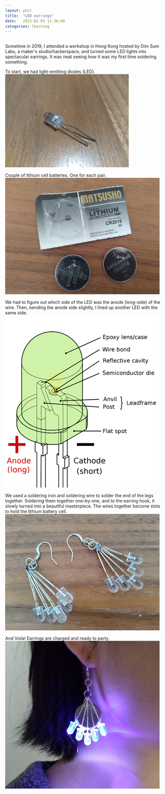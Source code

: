 ```yaml
---
layout: post
title:  "LED earrings"
date:   2022-02-03 12:36:00
categories: learning
---
```

<br />
Sometime in 2019, I attended a workshop in Hong Kong hosted by Dim Sum Labs, a maker's studio/hackerspace, and turned some LED lights into spectacular earrings. It was neat seeing how it was my first time soldering something.  

To start, we had light-emitting diodes (LED).
![LED](/assets/images/earrings-1.png)

Couple of lithium cell batteries. One for each pair.
![Battery](/assets/images/earrings-2.png)

We had to figure out which side of the LED was the anode (long-side) of the wire. Then, bending the anode side slightly, I lined up another LED with the same side. 
![Illustrate](/assets/images/graphics.png)

We used a soldering iron and soldering wire to solder the end of the legs together. Soldering them together one-by-one, and to the earring hook, it slowly turned into a beautiful masterpiece. The wires together become slots to hold the lithium battery cell.
![Assemble](/assets/images/earrings-3.png)

And Voila! Earrings are charged and ready to party. 
![Earrings](/assets/images/earrings-4.png)